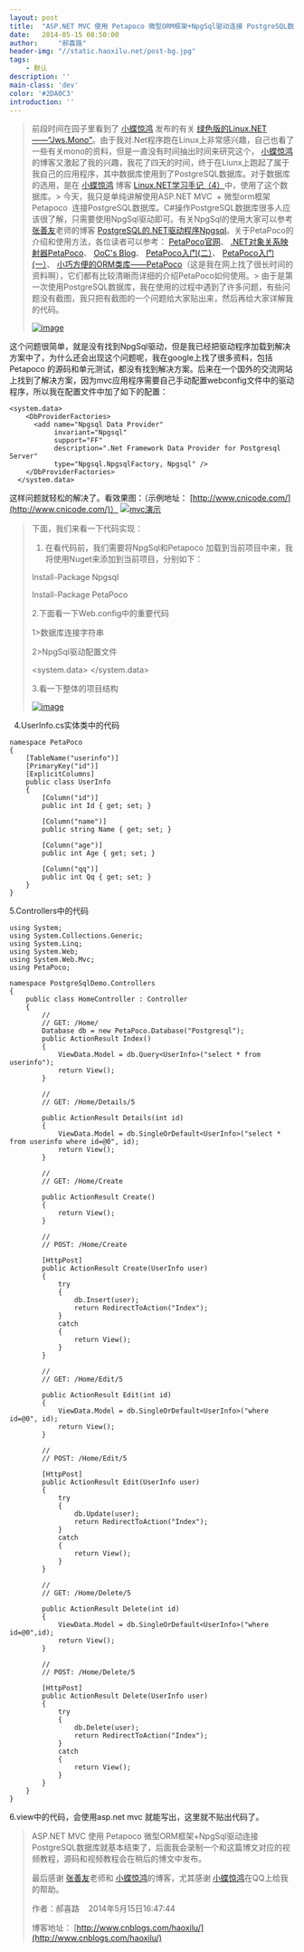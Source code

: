 ```yaml
---
layout: post
title:  "ASP.NET MVC 使用 Petapoco 微型ORM框架+NpgSql驱动连接 PostgreSQL数据库"
date:   2014-05-15 08:50:00
author:     "郝喜路"
header-img: "//static.haoxilu.net/post-bg.jpg"
tags:
    - 默认
description: ''
main-class: 'dev'
color: '#2DA0C3'
introduction: ''
---
```

> 前段时间在园子里看到了 [小蝶惊鸿](http://www.cnblogs.com/xiaodiejinghong/) 发布的有关 [绿色版的Linux.NET——“Jws.Mono”](http://www.cnblogs.com/xiaodiejinghong/p/3720921.html)。由于我对.Net程序跑在Linux上非常感兴趣，自己也看了一些有关mono的资料，但是一直没有时间抽出时间来研究这个， [小蝶惊鸿](http://www.cnblogs.com/xiaodiejinghong/)的博客又激起了我的兴趣，我花了四天的时间，终于在Liunx上跑起了属于我自己的应用程序，其中数据库使用到了PostgreSQL数据库。对于数据库的选用，是在 [小蝶惊鸿](http://www.cnblogs.com/xiaodiejinghong/) 博客 [Linux.NET学习手记（4）](http://www.cnblogs.com/xiaodiejinghong/archive/2013/05/03/3047317.html)中，使用了这个数据库。> 今天，我只是单纯讲解使用ASP.NET MVC&nbsp; + 微型orm框架 Petapoco&nbsp; 连接PostgreSQL数据库。C#操作PostgreSQL数据库很多人应该很了解，只需要使用NpgSql驱动即可。有关NpgSql的使用大家可以参考 [张善友](http://home.cnblogs.com/u/shanyou/)老师的博客 [PostgreSQL的.NET驱动程序Npgsql](http://www.cnblogs.com/shanyou/p/3201970.html)。关于PetaPoco的介绍和使用方法，各位读者可以参考： [PetaPoco官网](http://www.toptensoftware.com/petapoco/)、 [.NET对象关系映射器PetaPoco](http://www.oschina.net/p/petapoco/similar_projects)、 [OoC's Blog](http://www.cnblogs.com/youring2/category/385980.html)、 [PetaPoco入门(二）](http://www.cnblogs.com/tinyhu/archive/2013/06/02/3113692.html)、 [PetaPoco入门(一）](http://www.cnblogs.com/tinyhu/archive/2013/06/02/3113652.html)、 [小巧方便的ORM类库——PetaPoco](http://www.cnblogs.com/vento/archive/2013/02/09/2909562.html)（这是我在网上找了很长时间的资料啊），它们都有比较清晰而详细的介绍PetaPoco如何使用。> 由于是第一次使用PostgreSQL数据库，我在使用的过程中遇到了许多问题，有些问题没有截图，我只把有截图的一个问题给大家贴出来，然后再给大家详解我的代码。
> 
> [![image](http://images.cnitblog.com/blog/578906/201405/151649131259245.png "image")](http://images.cnitblog.com/blog/578906/201405/151648193904964.png)

这个问题很简单，就是没有找到NpgSql驱动，但是我已经把驱动程序加载到解决方案中了，为什么还会出现这个问题呢，我在google上找了很多资料，包括Petapoco 的源码和单元测试，都没有找到解决方案。后来在一个国外的交流网站上找到了解决方案，因为mvc应用程序需要自己手动配置webconfig文件中的驱动程序，所以我在配置文件中加了如下的配置：

    <system.data>
        <DbProviderFactories>
          <add name="Npgsql Data Provider"
               invariant="Npgsql"
               support="FF"
               description=".Net Framework Data Provider for Postgresql Server"
               type="Npgsql.NpgsqlFactory, Npgsql" />
        </DbProviderFactories>
      </system.data>

这样问题就轻松的解决了。看效果图：（示例地址： [http://www.cnicode.com/](http://www.cnicode.com/)） [![mvc演示](http://images.cnitblog.com/blog/578906/201405/151649376563707.gif "mvc演示")](http://images.cnitblog.com/blog/578906/201405/151649250627526.gif)

> 下面，我们来看一下代码实现：
> 
> 1. 在看代码前，我们需要将NpgSql和Petapoco 加载到当前项目中来，我将使用Nuget来添加到当前项目，分别如下：
> 
> Install-Package Npgsql
> 
> Install-Package PetaPoco
> 
> 2.下面看一下Web.config中的重要代码
> 
> 1\>数据库连接字符串
> 
> <connectionStrings>
> <add name ="Postgresql" connectionString="Server=127.0.0.1;User id=postgres;password=123;Database=mono_test;" providerName="Npgsql"/>
> </connectionStrings>
> 
> 2\>NpgSql驱动配置文件
> 
> <!--provider驱动的配置文件-->
> <system.data>
> <DbProviderFactories>
> <add name="Npgsql Data Provider"
> invariant="Npgsql"
> support="FF"
> description=".Net Framework Data Provider for Postgresql Server"
> type="Npgsql.NpgsqlFactory, Npgsql" />
> </DbProviderFactories>
> </system.data>
> 
> 3.看一下整体的项目结构
> 
> [![image](http://images.cnitblog.com/blog/578906/201405/151649410629281.png "image")](http://images.cnitblog.com/blog/578906/201405/151649405622196.png)

&nbsp; 4.UserInfo.cs实体类中的代码

    namespace PetaPoco
    {
        [TableName("userinfo")]
        [PrimaryKey("id")]
        [ExplicitColumns]
        public class UserInfo
        {
            [Column("id")]
            public int Id { get; set; }
    
            [Column("name")]
            public string Name { get; set; }
    
            [Column("age")]
            public int Age { get; set; }
    
            [Column("qq")]
            public int Qq { get; set; }
        }
    }

5.Controllers中的代码

    using System;
    using System.Collections.Generic;
    using System.Linq;
    using System.Web;
    using System.Web.Mvc;
    using PetaPoco;
    
    namespace PostgreSqlDemo.Controllers
    {
        public class HomeController : Controller
        {
            //
            // GET: /Home/
            Database db = new PetaPoco.Database("Postgresql");
            public ActionResult Index()
            {
                ViewData.Model = db.Query<UserInfo>("select * from userinfo");
                return View();
            }
    
            //
            // GET: /Home/Details/5
    
            public ActionResult Details(int id)
            {
                ViewData.Model = db.SingleOrDefault<UserInfo>("select * from userinfo where id=@0", id);
                return View();
            }
    
            //
            // GET: /Home/Create
    
            public ActionResult Create()
            {
                return View();
            }
    
            //
            // POST: /Home/Create
    
            [HttpPost]
            public ActionResult Create(UserInfo user)
            {
                try
                {
                    db.Insert(user);
                    return RedirectToAction("Index");
                }
                catch
                {
                    return View();
                }
            }
    
            //
            // GET: /Home/Edit/5
    
            public ActionResult Edit(int id)
            {
                ViewData.Model = db.SingleOrDefault<UserInfo>("where id=@0", id);
                return View();
            }
    
            //
            // POST: /Home/Edit/5
    
            [HttpPost]
            public ActionResult Edit(UserInfo user)
            {
                try
                {
                    db.Update(user);
                    return RedirectToAction("Index");
                }
                catch
                {
                    return View();
                }
            }
    
            //
            // GET: /Home/Delete/5
    
            public ActionResult Delete(int id)
            {
                ViewData.Model = db.SingleOrDefault<UserInfo>("where id=@0",id);
                return View();
            }
    
            //
            // POST: /Home/Delete/5
    
            [HttpPost]
            public ActionResult Delete(UserInfo user)
            {
                try
                {
                    db.Delete(user);
                    return RedirectToAction("Index");
                }
                catch
                {
                    return View();
                }
            }
        }
    }

6.view中的代码，会使用asp.net mvc 就能写出，这里就不贴出代码了。

> ASP.NET MVC 使用 Petapoco 微型ORM框架+NpgSql驱动连接 PostgreSQL数据库就基本结束了，后面我会录制一个和这篇博文对应的视频教程，源码和视频教程会在稍后的博文中发布。
> 
> 最后感谢 [张善友](http://home.cnblogs.com/u/shanyou/)老师和 [小蝶惊鸿](http://www.cnblogs.com/xiaodiejinghong/)的博客，尤其感谢 [小蝶惊鸿](http://www.cnblogs.com/xiaodiejinghong/)在QQ上给我的帮助。
> 
> 作者：郝喜路&nbsp;&nbsp;&nbsp; 2014年5月15日16:47:44
> 
> 博客地址： [http://www.cnblogs.com/haoxilu/](http://www.cnblogs.com/haoxilu/)